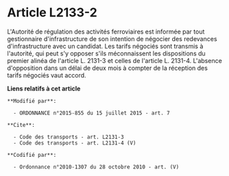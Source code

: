 # Article L2133-2

L'Autorité de régulation des activités ferroviaires est informée par tout gestionnaire d'infrastructure de son intention de
négocier des redevances d'infrastructure avec un candidat. Les tarifs négociés sont transmis à l'autorité, qui peut s'y
opposer s'ils méconnaissent les dispositions du premier alinéa de l'article L. 2131-3 et celles de l'article L. 2131-4.
L'absence d'opposition dans un délai de deux mois à compter de la réception des tarifs négociés vaut accord.

**Liens relatifs à cet article**

	**Modifié par**:

	  - ORDONNANCE n°2015-855 du 15 juillet 2015 - art. 7

	**Cite**:

	  - Code des transports - art. L2131-3
	  - Code des transports - art. L2131-4 (V)

	**Codifié par**:

	  - Ordonnance n°2010-1307 du 28 octobre 2010 - art. (V)
